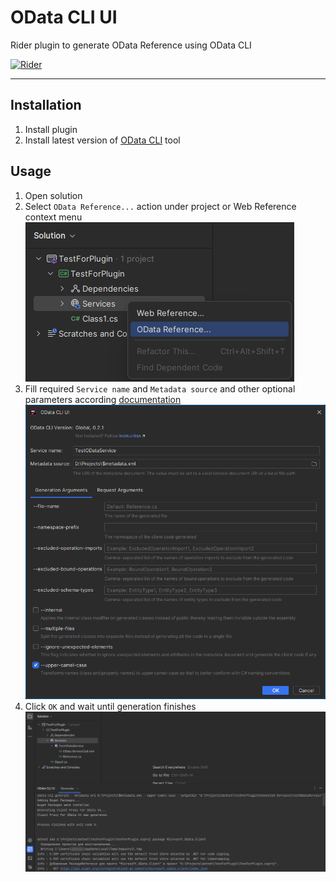 # OData CLI UI

Rider plugin to generate OData Reference using OData CLI

[![Rider](https://img.shields.io/jetbrains/plugin/v/RIDER_PLUGIN_ID.svg?label=Rider&colorB=0A7BBB&style=for-the-badge&logo=rider)](https://plugins.jetbrains.com/plugin/RIDER_PLUGIN_ID)

---

## Installation

1. Install plugin 
2. Install latest version of [OData CLI](https://learn.microsoft.com/en-us/odata/odatacli/getting-started#install) tool

## Usage

1. Open solution
2. Select `OData Reference...` action under project or Web Reference context menu\
![](/img/action.png)
3. Fill required `Service name` and `Metadata source` and other optional parameters according [documentation](https://learn.microsoft.com/en-us/odata/odatacli/getting-started#options-1)\
![](/img/dialog.png)
4. Click `OK` and wait until generation finishes
![](/img/terminal.png)

